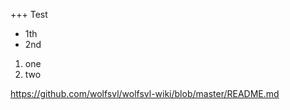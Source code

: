 +++ Test

   * 1th
   * 2nd

   1) one 
   1) two 


https://github.com/wolfsvl/wolfsvl-wiki/blob/master/README.md

